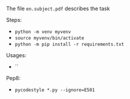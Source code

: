The file `en.subject.pdf` describes the task

Steps:
- `python -m venv myvenv`
- `source myvenv/bin/activate`
- `python -m pip install -r requirements.txt`

Usages:
- ``

Pep8:
- `pycodestyle *.py --ignore=E501`
